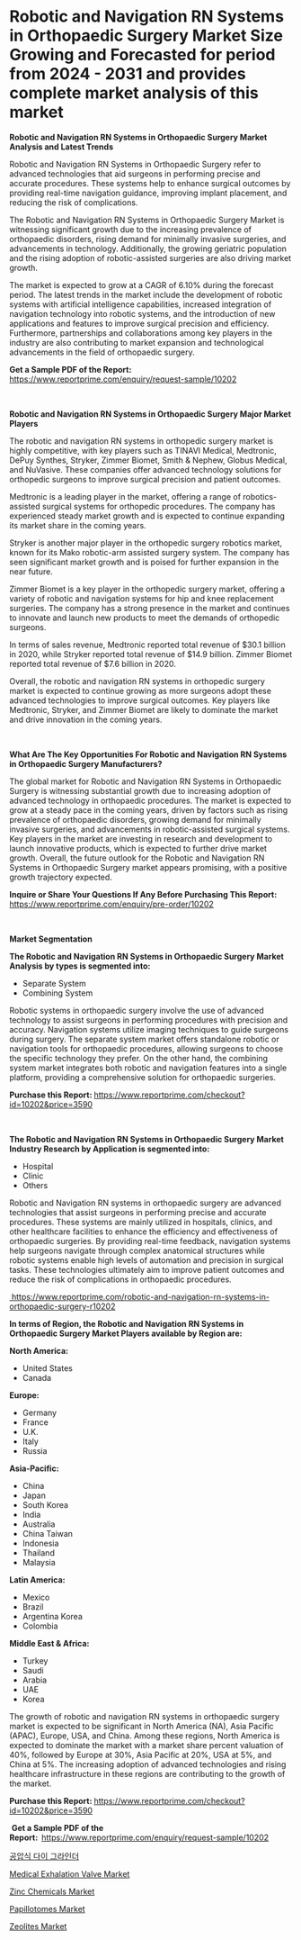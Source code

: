 <p><h1>Robotic and Navigation RN Systems in Orthopaedic Surgery Market Size Growing and Forecasted for period from 2024 - 2031 and provides complete market analysis of this market</h1></p><p><strong>Robotic and Navigation RN Systems in Orthopaedic Surgery Market Analysis and Latest Trends</strong></p>
<p><p>Robotic and Navigation RN Systems in Orthopaedic Surgery refer to advanced technologies that aid surgeons in performing precise and accurate procedures. These systems help to enhance surgical outcomes by providing real-time navigation guidance, improving implant placement, and reducing the risk of complications. </p><p>The Robotic and Navigation RN Systems in Orthopaedic Surgery Market is witnessing significant growth due to the increasing prevalence of orthopaedic disorders, rising demand for minimally invasive surgeries, and advancements in technology. Additionally, the growing geriatric population and the rising adoption of robotic-assisted surgeries are also driving market growth. </p><p>The market is expected to grow at a CAGR of 6.10% during the forecast period. The latest trends in the market include the development of robotic systems with artificial intelligence capabilities, increased integration of navigation technology into robotic systems, and the introduction of new applications and features to improve surgical precision and efficiency. Furthermore, partnerships and collaborations among key players in the industry are also contributing to market expansion and technological advancements in the field of orthopaedic surgery.</p></p>
<p><strong>Get a Sample PDF of the Report:&nbsp;</strong> <a href="https://www.reportprime.com/enquiry/request-sample/10202">https://www.reportprime.com/enquiry/request-sample/10202</a></p>
<p>&nbsp;</p>
<p><strong>Robotic and Navigation RN Systems in Orthopaedic Surgery Major Market Players</strong></p>
<p><p>The robotic and navigation RN systems in orthopedic surgery market is highly competitive, with key players such as TINAVI Medical, Medtronic, DePuy Synthes, Stryker, Zimmer Biomet, Smith & Nephew, Globus Medical, and NuVasive. These companies offer advanced technology solutions for orthopedic surgeons to improve surgical precision and patient outcomes.</p><p>Medtronic is a leading player in the market, offering a range of robotics-assisted surgical systems for orthopedic procedures. The company has experienced steady market growth and is expected to continue expanding its market share in the coming years. </p><p>Stryker is another major player in the orthopedic surgery robotics market, known for its Mako robotic-arm assisted surgery system. The company has seen significant market growth and is poised for further expansion in the near future.</p><p>Zimmer Biomet is a key player in the orthopedic surgery market, offering a variety of robotic and navigation systems for hip and knee replacement surgeries. The company has a strong presence in the market and continues to innovate and launch new products to meet the demands of orthopedic surgeons.</p><p>In terms of sales revenue, Medtronic reported total revenue of $30.1 billion in 2020, while Stryker reported total revenue of $14.9 billion. Zimmer Biomet reported total revenue of $7.6 billion in 2020.</p><p>Overall, the robotic and navigation RN systems in orthopedic surgery market is expected to continue growing as more surgeons adopt these advanced technologies to improve surgical outcomes. Key players like Medtronic, Stryker, and Zimmer Biomet are likely to dominate the market and drive innovation in the coming years.</p></p>
<p>&nbsp;</p>
<p><strong>What Are The Key Opportunities For Robotic and Navigation RN Systems in Orthopaedic Surgery Manufacturers?</strong></p>
<p><p>The global market for Robotic and Navigation RN Systems in Orthopaedic Surgery is witnessing substantial growth due to increasing adoption of advanced technology in orthopaedic procedures. The market is expected to grow at a steady pace in the coming years, driven by factors such as rising prevalence of orthopaedic disorders, growing demand for minimally invasive surgeries, and advancements in robotic-assisted surgical systems. Key players in the market are investing in research and development to launch innovative products, which is expected to further drive market growth. Overall, the future outlook for the Robotic and Navigation RN Systems in Orthopaedic Surgery market appears promising, with a positive growth trajectory expected.</p></p>
<p><strong>Inquire or Share Your Questions If Any Before Purchasing This Report:</strong> <a href="https://www.reportprime.com/enquiry/pre-order/10202">https://www.reportprime.com/enquiry/pre-order/10202</a></p>
<p>&nbsp;</p>
<p><strong>Market Segmentation</strong></p>
<p><strong>The Robotic and Navigation RN Systems in Orthopaedic Surgery Market Analysis by types is segmented into:</strong></p>
<p><ul><li>Separate System</li><li>Combining System</li></ul></p>
<p><p>Robotic systems in orthopaedic surgery involve the use of advanced technology to assist surgeons in performing procedures with precision and accuracy. Navigation systems utilize imaging techniques to guide surgeons during surgery. The separate system market offers standalone robotic or navigation tools for orthopaedic procedures, allowing surgeons to choose the specific technology they prefer. On the other hand, the combining system market integrates both robotic and navigation features into a single platform, providing a comprehensive solution for orthopaedic surgeries.</p></p>
<p><strong>Purchase this Report:&nbsp;</strong><a href="https://www.reportprime.com/checkout?id=10202&price=3590">https://www.reportprime.com/checkout?id=10202&price=3590</a></p>
<p>&nbsp;</p>
<p><strong>The Robotic and Navigation RN Systems in Orthopaedic Surgery Market Industry Research by Application is segmented into:</strong></p>
<p><ul><li>Hospital</li><li>Clinic</li><li>Others</li></ul></p>
<p><p>Robotic and Navigation RN systems in orthopaedic surgery are advanced technologies that assist surgeons in performing precise and accurate procedures. These systems are mainly utilized in hospitals, clinics, and other healthcare facilities to enhance the efficiency and effectiveness of orthopaedic surgeries. By providing real-time feedback, navigation systems help surgeons navigate through complex anatomical structures while robotic systems enable high levels of automation and precision in surgical tasks. These technologies ultimately aim to improve patient outcomes and reduce the risk of complications in orthopaedic procedures.</p></p>
<p><a href="https://www.reportprime.com/robotic-and-navigation-rn-systems-in-orthopaedic-surgery-r10202">&nbsp;https://www.reportprime.com/robotic-and-navigation-rn-systems-in-orthopaedic-surgery-r10202</a></p>
<p><strong>In terms of Region, the Robotic and Navigation RN Systems in Orthopaedic Surgery Market Players available by Region are:</strong></p>
<p>
    <p> <strong> North America: </strong>
        <ul>
            <li>United States</li>
            <li>Canada</li>
        </ul>
        </p> 
    <p> <strong> Europe: </strong>
        <ul>
            <li>Germany</li>
            <li>France</li>
            <li>U.K.</li>
            <li>Italy</li>
            <li>Russia</li>
        </ul>
        </p> 
    <p> <strong> Asia-Pacific: </strong>
        <ul>
            <li>China</li>
            <li>Japan</li>
            <li>South Korea</li>
            <li>India</li>
            <li>Australia</li>
            <li>China Taiwan</li>
            <li>Indonesia</li>
            <li>Thailand</li>
            <li>Malaysia</li>
        </ul>
        </p> 
    <p> <strong> Latin America: </strong>
        <ul>
            <li>Mexico</li>
            <li>Brazil</li>
            <li>Argentina Korea</li>
            <li>Colombia</li>
        </ul>
        </p> 
    <p> <strong> Middle East & Africa: </strong>
        <ul>
            <li>Turkey</li>
            <li>Saudi</li>
            <li>Arabia</li>
            <li>UAE</li>
            <li>Korea</li>
        </ul>
    </p>
    </p>
<p><p>The growth of robotic and navigation RN systems in orthopaedic surgery market is expected to be significant in North America (NA), Asia Pacific (APAC), Europe, USA, and China. Among these regions, North America is expected to dominate the market with a market share percent valuation of 40%, followed by Europe at 30%, Asia Pacific at 20%, USA at 5%, and China at 5%. The increasing adoption of advanced technologies and rising healthcare infrastructure in these regions are contributing to the growth of the market.</p></p>
<p><strong>Purchase this Report: </strong><a href="https://www.reportprime.com/checkout?id=10202&price=3590">https://www.reportprime.com/checkout?id=10202&price=3590</a></p>
<p>&nbsp;<strong>Get a Sample PDF of the Report:&nbsp;&nbsp;</strong><a href="https://www.reportprime.com/enquiry/request-sample/10202">https://www.reportprime.com/enquiry/request-sample/10202</a></p>
<p><strong></strong></p>
<p><p><a href="https://github.com/LanceOlsotn8978/Market-Research-Report-List-1/blob/main/938023421737.md">공압식 다이 그라인더</a></p><p><a href="https://github.com/redneck06/Market-Research-Report-List-2/blob/main/medical-exhalation-valve-market.md">Medical Exhalation Valve Market</a></p><p><a href="https://issuu.com/reportprime-2/docs/zinc-chemicals-market-size-2030.pptx">Zinc Chemicals Market</a></p><p><a href="https://github.com/nicoletavirag/Market-Research-Report-List-2/blob/main/papillotomes-market.md">Papillotomes Market</a></p><p><a href="https://issuu.com/reportprime-2/docs/zeolites-market-size-2030.pptx">Zeolites Market</a></p></p>